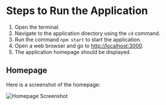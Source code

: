 # Steps to Run the Application

1. Open the terminal.
2. Navigate to the application directory using the `cd` command.
3. Run the command `npm start` to start the application.
4. Open a web browser and go to [http://localhost:3000](http://localhost:3000).
5. The application homepage should be displayed.


## Homepage

Here is a screenshot of the homepage:

![Homepage Screenshot](screenshots/homepage.png)

